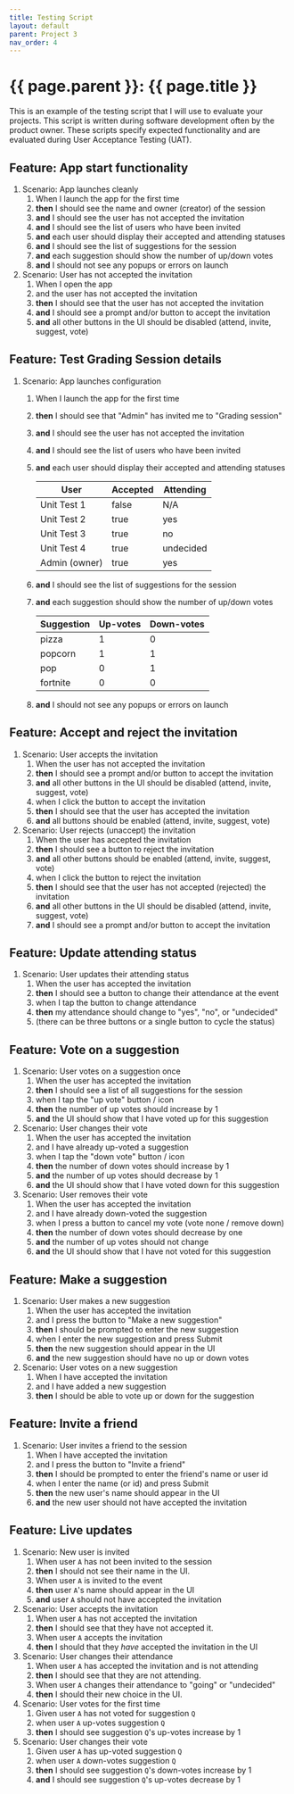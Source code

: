 ```yaml
---
title: Testing Script
layout: default
parent: Project 3
nav_order: 4
---
```


# {{ page.parent }}: {{ page.title }}

This is an example of the testing script that I will use to evaluate your
projects. This script is written during software development often by the
product owner. These scripts specify expected functionality and are evaluated
during User Acceptance Testing (UAT).

## Feature: App start functionality

1. Scenario: App launches cleanly
    1. When I launch the app for the first time
    2. **then** I should see the name and owner (creator) of the session
    3. **and** I should see the user has not accepted the invitation
    4. **and** I should see the list of users who have been invited
    5. **and** each user should display their accepted and attending statuses
    6. **and** I should see the list of suggestions for the session
    7. **and** each suggestion should show the number of up/down votes
    8. **and** I should not see any popups or errors on launch
2. Scenario: User has not accepted the invitation
    1. When I open the app
    2. and the user has not accepted the invitation
    3. **then** I should see that the user has not accepted the invitation
    4. **and** I should see a prompt and/or button to accept the invitation
    5. **and** all other buttons in the UI should be disabled (attend, invite,
       suggest, vote)

## Feature: Test Grading Session details

1. Scenario: App launches configuration
    1. When I launch the app for the first time
    2. **then** I should see that "Admin" has invited me to "Grading session"
    3. **and** I should see the user has not accepted the invitation
    4. **and** I should see the list of users who have been invited
    5. **and** each user should display their accepted and attending statuses

       | User          | Accepted | Attending  |
       | ----------    | -------- | ---------- |
       | Unit Test 1   | false    | N/A        |
       | Unit Test 2   | true     | yes        |
       | Unit Test 3   | true     | no         |
       | Unit Test 4   | true     | undecided  |
       | Admin (owner) | true     | yes        |

    6. **and** I should see the list of suggestions for the session
    7. **and** each suggestion should show the number of up/down votes

        | Suggestion | Up-votes | Down-votes |
        | ---------- | -------- | ---------- |
        | pizza      | 1        | 0          |
        | popcorn    | 1        | 1          |
        | pop        | 0        | 1          |
        | fortnite   | 0        | 0          |

    8. **and** I should not see any popups or errors on launch

## Feature: Accept and reject the invitation

1. Scenario: User accepts the invitation
    1. When the user has not accepted the invitation
    2. **then** I should see a prompt and/or button to accept the invitation
    3. **and** all other buttons in the UI should be disabled (attend, invite,
       suggest, vote)
    4. when I click the button to accept the invitation
    5. **then** I should see that the user has accepted the invitation
    6. **and** all buttons should be enabled (attend, invite, suggest, vote)
2. Scenario: User rejects (unaccept) the invitation
    1. When the user has accepted the invitation
    2. **then** I should see a button to reject the invitation
    3. **and** all other buttons should be enabled (attend, invite, suggest,
       vote)
    4. when I click the button to reject the invitation
    5. **then** I should see that the user has not accepted (rejected) the
       invitation
    6. **and** all other buttons in the UI should be disabled (attend, invite,
       suggest, vote)
    7. **and** I should see a prompt and/or button to accept the invitation

## Feature: Update attending status

1. Scenario: User updates their attending status
    1. When the user has accepted the invitation
    2. **then** I should see a button to change their attendance at the event
    3. when I tap the button to change attendance
    4. **then** my attendance should change to "yes", "no", or "undecided"
    5. (there can be three buttons or a single button to cycle the status)

## Feature: Vote on a suggestion

1. Scenario: User votes on a suggestion once
    1. When the user has accepted the invitation
    2. **then** I should see a list of all suggestions for the session
    3. when I tap the "up vote" button / icon
    4. **then** the number of up votes should increase by 1
    5. **and** the UI should show that I have voted up for this suggestion
2. Scenario: User changes their vote
    1. When the user has accepted the invitation
    2. and I have already up-voted a suggestion
    3. when I tap the "down vote" button / icon
    4. **then** the number of down votes should increase by 1
    5. **and** the number of up votes should decrease by 1
    6. **and** the UI should show that I have voted down for this suggestion
3. Scenario: User removes their vote
    1. When the user has accepted the invitation
    2. and I have already down-voted the suggestion
    3. when I press a button to cancel my vote (vote none / remove down)
    4. **then** the number of down votes should decrease by one
    5. **and** the number of up votes should not change
    6. **and** the UI should show that I have not voted for this suggestion

## Feature: Make a suggestion

1. Scenario: User makes a new suggestion
    1. When the user has accepted the invitation
    2. and I press the button to "Make a new suggestion"
    3. **then** I should be prompted to enter the new suggestion
    4. when I enter the new suggestion and press Submit
    5. **then** the new suggestion should appear in the UI
    6. **and** the new suggestion should have no up or down votes
2. Scenario: User votes on a new suggestion
    1. When I have accepted the invitation
    2. and I have added a new suggestion
    3. **then** I should be able to vote up or down for the suggestion

## Feature: Invite a friend

1. Scenario: User invites a friend to the session
    1. When I have accepted the invitation
    2. and I press the button to "Invite a friend"
    3. **then** I should be prompted to enter the friend's name or user id
    4. when I enter the name (or id) and press Submit
    5. **then** the new user's name should appear in the UI
    6. **and** the new user should not have accepted the invitation

## Feature: Live updates

1. Scenario: New user is invited
    1. When user `A` has not been invited to the session
    2. **then** I should not see their name in the UI.
    3. When user `A` is invited to the event
    4. **then** user `A`'s name should appear in the UI
    5. **and** user `A` should not have accepted the invitation
2. Scenario: User accepts the invitation
    1. When user `A` has not accepted the invitation
    2. **then** I should see that they have not accepted it.
    3. When user `A` accepts the invitation
    4. **then** I should that they *have* accepted the invitation in the UI
3. Scenario: User changes their attendance
    1. When user `A` has accepted the invitation and is not attending
    2. **then** I should see that they are not attending.
    3. When user `A` changes their attendance to "going" or "undecided"
    4. **then** I should their new choice in the UI.
4. Scenario: User votes for the first time
    1. Given user `A` has not voted for suggestion `Q`
    2. when user `A` up-votes suggestion `Q`
    3. **then** I should see suggestion `Q`'s up-votes increase by 1
5. Scenario: User changes their vote
    1. Given user `A` has up-voted suggestion `Q`
    2. when user `A` down-votes suggestion `Q`
    3. **then** I should see suggestion `Q`'s down-votes increase by 1
    3. **and** I should see suggestion `Q`'s up-votes decrease by 1


